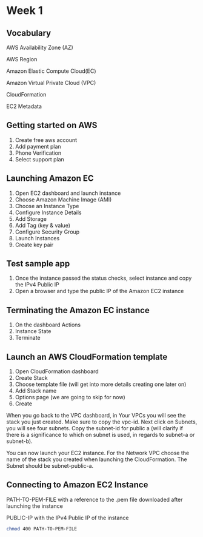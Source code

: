 # Week 1

## Vocabulary
<p>AWS Availability Zone (AZ)</p>
<p>AWS Region</p>
<p>Amazon Elastic Compute Cloud(EC)</p>
<p>Amazon Virtual Private Cloud (VPC)</p>
<p>CloudFormation</p>
<p>EC2 Metadata</p>


## Getting started on AWS
1. Create free aws account
2. Add payment plan
3. Phone Verification
4. Select support plan

## Launching Amazon EC
1. Open EC2 dashboard and launch instance
2. Choose Amazon Machine Image (AMI)
3. Choose an Instance Type
4. Configure Instance Details
5. Add Storage
6. Add Tag (key & value)
7. Configure Security Group
8. Launch Instances
9. Create key pair

## Test sample app
1. Once the instance passed the status checks, select instance and copy the IPv4 Public IP
2. Open a browser and type the public IP of the Amazon EC2 instance

## Terminating the Amazon EC instance
1. On the dashboard Actions
2. Instance State
3. Terminate

## Launch an AWS CloudFormation template
1. Open CloudFormation dashboard
2. Create Stack
3. Choose template file (will get into more details creating one later on)
4. Add Stack name
5. Options page (we are going to skip for now)
6. Create

When you go back to the VPC dashboard, in Your VPCs you will see the stack you just created. Make sure to copy the vpc-id. 
Next click on Subnets, you will see four subnets. Copy the subnet-id for public a (will clarify if there is a significance 
to which on subnet is used, in regards to subnet-a or subnet-b).

You can now launch your EC2 instance. For the Network VPC choose the name of the stack you created when launching
the CloudFormation. The Subnet should be subnet-public-a.

## Connecting to Amazon EC2 Instance
<p>PATH-TO-PEM-FILE with a reference to the .pem file downloaded after launching the instance</p>
<p>PUBLIC-IP with the IPv4 Public IP of the instance</p>

``` bash
chmod 400 PATH-TO-PEM-FILE 
```

